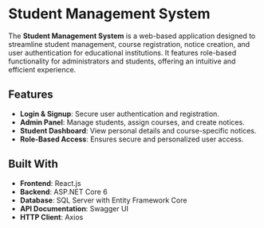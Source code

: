 # Student Management System

The **Student Management System** is a web-based application designed to streamline student management, course registration, notice creation, and user authentication for educational institutions. It features role-based functionality for administrators and students, offering an intuitive and efficient experience.

## Features
- **Login & Signup**: Secure user authentication and registration.
- **Admin Panel**: Manage students, assign courses, and create notices.
- **Student Dashboard**: View personal details and course-specific notices.
- **Role-Based Access**: Ensures secure and personalized user access.

## Built With
- **Frontend**: React.js
- **Backend**: ASP.NET Core 6
- **Database**: SQL Server with Entity Framework Core
- **API Documentation**: Swagger UI
- **HTTP Client**: Axios


